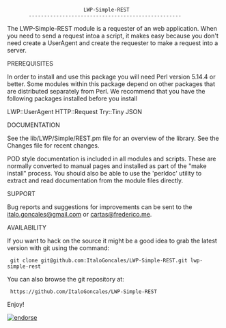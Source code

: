  
                             LWP-Simple-REST
           --------------------------------------------------
           
The LWP-Simple-REST module is a requester of an web application. When you
need to send a request intoa a script, it makes easy because you don't need
create a UserAgent and create the requester to make a request into a server.

PREREQUISITES

In order to install and use this package you will need Perl version
5.14.4 or better. Some modules within this package depend on other
packages that are distributed separately from Perl.  We recommend that
you have the following packages installed before you install

LWP::UserAgent
HTTP::Request
Try::Tiny
JSON

DOCUMENTATION

See the lib/LWP/Simple/REST.pm file for an overview of the library. See the
Changes file for recent changes.

POD style documentation is included in all modules and scripts.  These
are normally converted to manual pages and installed as part of the
"make install" process.  You should also be able to use the 'perldoc'
utility to extract and read documentation from the module files
directly.


SUPPORT

Bug reports and suggestions for improvements can be sent to the
<italo.goncales@gmail.com> or <cartas@frederico.me>.

AVAILABILITY

If you want to hack on the source it might be a good idea to grab the
latest version with git using the command:

     git clone git@github.com:ItaloGoncales/LWP-Simple-REST.git lwp-simple-rest

You can also browse the git repository at:

     https://github.com/ItaloGoncales/LWP-Simple-REST

Enjoy!

[![endorse](https://api.coderwall.com/Goncales/endorsecount.png)](https://coderwall.com/Goncales)

